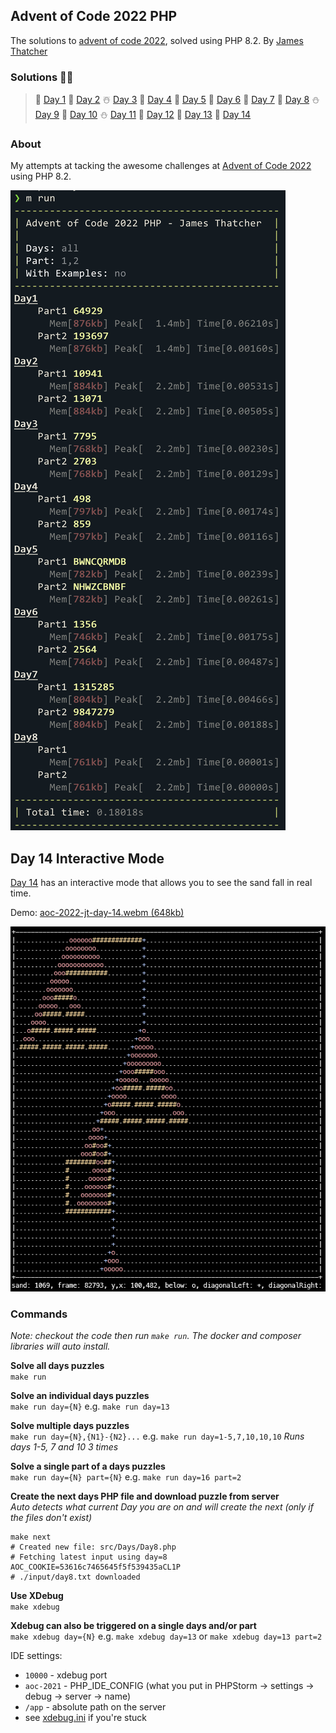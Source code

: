 ## Advent of Code 2022 PHP
The solutions to [advent of code 2022](https://adventofcode.com/2022), solved using PHP 8.2. By [James Thatcher](http://github.com/jthatch)

### Solutions 🥳🎉
> 🎄 [Day 1](/src/Days/Day1.php) 🎅 [Day 2](/src/Days/Day2.php) ☃️ [Day 3](/src/Days/Day3.php) 
> 🦌 [Day 4](/src/Days/Day4.php) 🍪 [Day 5](/src/Days/Day5.php) 🥛 [Day 6](/src/Days/Day6.php) 
> 🧦 [Day 7](/src/Days/Day7.php) 🎁 [Day 8](/src/Days/Day8.php) ⛄ [Day 9](/src/Days/Day9.php)
> 🛐 [Day 10](/src/Days/Day10.php) ⛄ [Day 11](/src/Days/Day11.php) 🧝 [Day 12](/src/Days/Day12.php)
> 🎄 [Day 13](/src/Days/Day13.php) 🎅 [Day 14](/src/Days/Day14.php) 
<!-- 🧗‍♂️ [Day 13](/src/Days/Day13.php) 🧗‍♀️ [Day 14](/src/Days/Day14.php) 🧗‍♂️ [Day 15](/src/Days/Day15.php)
> 🧗‍♀️ [Day 16](/src/Days/Day16.php) 🧗‍♂️ [Day 17](/src/Days/Day17.php) 🧗‍♀️ [Day 18](/src/Days/Day18.php)
> 🧗‍♂️ [Day 19](/src/Days/Day19.php) 🧗‍♀️ [Day 20](/src/Days/Day20.php) 🧗‍♂️ [Day 21](/src/Days/Day21.php)
> 🧗‍♀️ [Day 22](/src/Days/Day22.php) 🧗‍♂️ [Day 23](/src/Days/Day23.php) 🧗‍♀️ [Day 24](/src/Days/Day24.php)
> 🧗‍♂️ [Day 25](/src/Days/Day25.php) -->
### About
My attempts at tacking the awesome challenges at [Advent of Code 2022](https://adventofcode.com/2022/day/1) using PHP 8.2.


![day runner in action](/aoc-2022-jt.png "AOC 2022 PHP by James Thatcher")

## Day 14 Interactive Mode
[Day 14](/src/Days/Day14.php) has an interactive mode that allows you to see the sand fall in real time.

Demo: [aoc-2022-jt-day-14.webm (648kb)](/aoc-2022-jt-day-14.webm)

![day 14 interactive mode](/aoc-2022-jt-day-14.png)

### Commands
_Note: checkout the code then run `make run`. The docker and composer libraries will auto install._

**Solve all days puzzles**  
`make run`

**Solve an individual days puzzles**  
`make run day={N}` e.g. `make run day=13`

**Solve multiple days puzzles**  
`make run day={N},{N1}-{N2}...` e.g. `make run day=1-5,7,10,10,10` _Runs days 1-5, 7 and 10 3 times_

**Solve a single part of a days puzzles**  
`make run day={N} part={N}` e.g. `make run day=16 part=2`

**Create the next days PHP file and download puzzle from server**  
_Auto detects what current Day you are on and will create the next (only if the files don't exist)_
```shell
make next
# Created new file: src/Days/Day8.php
# Fetching latest input using day=8 AOC_COOKIE=53616c7465645f5f539435aCL1P
# ./input/day8.txt downloaded
```

**Use XDebug**  
`make xdebug`

**Xdebug can also be triggered on a single days and/or part**  
`make xdebug day={N}` e.g. `make xdebug day=13` or `make xdebug day=13 part=2`

IDE settings:
- `10000` - xdebug port
- `aoc-2021` - PHP_IDE_CONFIG (what you put in PHPStorm -> settings -> debug -> server -> name)
- `/app` - absolute path on the server
- see [xdebug.ini](/xdebug.ini) if you're stuck